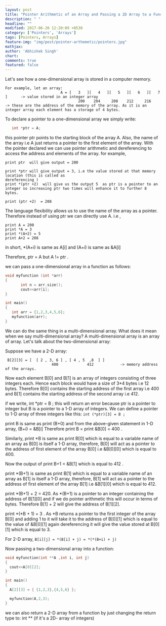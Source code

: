 ```yaml
---
layout: post
title: "Pointer Arithmetic of an Array and Passing a 2D Array to a Function"
description: " "
headline: ""
modified: 2017-06-20 12:20:09 +0530
category: ['Pointers', 'Arrays']
tags: [Pointers, Arrays]
feature-img: "img/post/pointer-arthemetic/pointers.jpg"
mathjax:
author: 'Abhishek Singh'
chart: 
comments: true
featured: false
---
```


Let's see how a one-dimensional array is stored in a computer memory.

```
For example, let an array:
                         A = [   3   ][   4   ][   5   ][   6   ][   7   ]      -> value stored in an integer array
                                 200    204     208    212     216         -> these are the address of the memory of the array. As it is an integer array each element has a storage of 4 bytes.
```
To declare a pointer to a one-dimensional array we simply write:
 ```cpp
    int *ptr = A; 
```  
this pointer ptr points to the starting block of the array A. Also, the name of the array i.e A just returns a pointer to the first element of the array.
With the pointer declared we can use pointer arithmetic and dereferencing to access the address and elements of the array.
for example,
```
print ptr  will give output = 200

print *ptr will give output = 3, i.e the value stored at that memory location (this is called as                                                                                                                                           dereferencing )
print *(ptr +2)  will give us the output 5  as ptr is a pointer to an integer so increasing ptr two times will enhance it to further 8 bytes.

print (ptr +2)  = 208
```
The language flexibility allows us to use the name of the array as a pointer. Therefore instead of using ptr we can directly use A.
i.e ,
``` 
print A = 200
print *A = 3
print *(A+2) = 5
print A+2 = 208
``` 
in short,
*(A+i) is same as A[i]
and (A+i) is same as &A[i]

Therefore, ptr = A  but A != ptr .

we can pass a one-dimensional array  in a function as follows:
``` cpp
void myfunction (int *arr)
{
       int n = arr.size();
       cout<<arr[i];
}

int main()
{
   int arr = {1,2,3,4,5,6};
   myfunction(arr);
}
``` 
We can do the same thing in a multi-dimensional array. What does it mean when we say multi-dimensional array? A multi-dimensional array is an array of array.
 Let's talk about the two-dimensional array:

Suppose we have a 2-D array:
```
 B[2][3] = [  [ 2 , 3, 6 ] , [ 4 , 5  ,8  ] ]
                     400             412            -> memory address of the arrays.
```
Now each element  B[0] and B[1] is an array of integers consisting of three integers each. Hence each block would have a size of 3*4 bytes i.e 12 bytes. Therefore B[0] contains the starting address of the first array  i.e 400  and B[1] contains the starting address of the second array i.e 412.

if we  write,
int *ptr = B ; this will return an error because ptr is a pointer to integer but B is a pointer to a 1-D array of integers.
We can define a pointer to 1-D array of three integers like this:
```int (*ptr)[3] = B ;```

print B  is same as print (B+0)  and from the above-given statement in 1-D array, (B+i) = &B[i]
 Therefore print B = print  &B[0]  = 400 .

Similarly,
print *B is same as print B[0]  which is equal to a variable name of an array as B[0] is itself a 1-D array, therefore, B[0] will act as a pointer to the address of  first  element of the array B[0] i.e &B[0][0] which is equal to 400.  

Now the output of
print B+1 = &B[1] which is equal to 412 .

print *(B+1) is same as print B[1] which is equal to a variable name of an array as B[1] is itself a   1-D array, therefore, B[1] will act as a pointer to the address of  first  element of the array B[1] i.e &B[1][0] which is equal to 412.

print *(B+1) + 2 = 420. As *(B+1) is a pointer to an integer containing the address of B[1][0] and if we do pointer arithmetic this will occur in terms of bytes. Therefore B[1] + 2 will give the address of B[1][2].

print *(*B + 1) = 3 . As *B returns a pointer to the first integer of the array B[0] and adding 1 to it will take it to the address of B[0][1] which is equal to the value of &B[0][1] again dereferencing it will give the value stored at B[0][1] which is equal to 3.

For 2-D array,
```B[i][j] = *(B[i] + j) = *(*(B+i) + j) ```

Now passing  a two-dimensional array into a function:
``` cpp
void myfunction(int **A ,int i, int j)
{
  cout<<A[0][2];
}

int main()
{
  A[2][3] = { {1,2,3},{4,5,6} };

  myfunction(A,2,3);
}
``` 
 we can also return a 2-D array from a function by just changing the return type to:
 int **  (if it's a 2D- array of integers)
